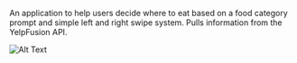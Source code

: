 An application to help users decide where to eat based on a food category prompt and simple left and right swipe system. Pulls information from the YelpFusion API.



![Alt Text](/demo/OptimizedFoodMoodDemo.gif)